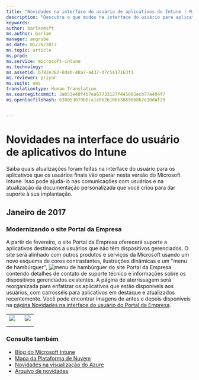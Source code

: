 ```yaml
---
title: "Novidades na interface do usuário de aplicativos do Intune | Microsoft Docs"
description: "Descubra o que mudou na interface do usuário para aplicativos que funcionam em dispositivos de usuários finais com o Intune."
keywords: 
author: barlanmsft
ms.author: barlan
manager: angrobe
ms.date: 01/26/2017
ms.topic: article
ms.prod: 
ms.service: microsoft-intune
ms.technology: 
ms.assetid: b782e382-8deb-48a7-a437-d7c5a17163f1
ms.reviewer: priyar
ms.suite: ems
translationtype: Human Translation
ms.sourcegitcommit: 3ab53e40f4b7ea67733127f445005ecb77a404f7
ms.openlocfilehash: 630053679b8ca1e0b26108e366986862e10d4f29


---
```

# <a name="whats-new-in-the-intune-app-ui"></a>Novidades na interface do usuário de aplicativos do Intune
Saiba quais atualizações foram feitas na interface do usuário para os aplicativos que os usuários finais vão operar nesta versão do Microsoft Intune. Isso pode ajudá-lo nas comunicações com usuários e na atualização da documentação personalizada que você criou para dar suporte à sua implantação.

## <a name="january-2017"></a>Janeiro de 2017

### <a name="modernizing-the-company-portal-website---753980--"></a>Modernizando o site Portal da Empresa <!--753980-->
A partir de fevereiro, o site Portal da Empresa oferecerá suporte a aplicativos destinados a usuários que não têm dispositivos gerenciados. O site será alinhado com outros produtos e serviços da Microsoft usando um novo esquema de cores contrastantes, ilustrações dinâmicas e um "menu de hambúrguer", ![menu de hambúrguer do site Portal da Empresa](../media/CP_hamburger_menu.png) contendo detalhes de contato de suporte técnico e informações sobre os dispositivos gerenciados existentes. A página de aterrissagem será reorganizada para enfatizar os aplicativos que estão disponíveis aos usuários, com carrosséis para aplicativos em destaque e atualizados recentemente. Você pode encontrar imagens de antes e depois disponíveis na [página Novidades na interface do usuário do Portal da Empresa](https://docs.microsoft.com/intune/whats-new/whats-new-in-intune-app-ui).

<html>

<body>

<table>

<tr>

<td>

<img src="https://docs.microsoft.com/InTune/media/CP_website_before_Feb_2017.png" style="float: left; margin-right: 5px; margin-bottom: 10px;">

</td>

<!-- Column two -->

<td>

<img src="https://docs.microsoft.com/InTune/media/CP_website_after_Feb_2017.png" style="float: right; margin-left: 5px; margin-bottom: 10px;">

</td>

</tr>

</table>

</body>

</html>


### <a name="see-also"></a>Consulte também
* [Blog do Microsoft Intune](http://go.microsoft.com/fwlink/?LinkID=273882)
* [Mapa da Plataforma de Nuvem](http://www.microsoft.com/en-us/server-cloud/roadmap/Indevelopment.aspx?TabIndex=0&dropValue=Intune)
* [Novidades na visualização do Azure](https://docs.microsoft.com/intune-azure/introduction/whats-new)
* [Arquivo de novidades](whats-new-archive.md)



<!--HONumber=Jan17_HO4-->


